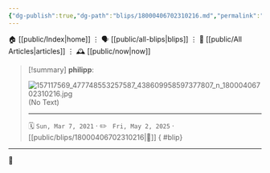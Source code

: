 ```yaml
---
{"dg-publish":true,"dg-path":"blips/18000406702310216.md","permalink":"/blips/18000406702310216/","title":"philipp on instagram @ 2021-03-07"}
---
```



<div class="transclusion internal-embed is-loaded"><div class="markdown-embed">




🏠 [[public/Index\|home]]  ⋮ 🗣️ [[public/all-blips\|blips]] ⋮  📝 [[public/All Articles\|articles]]  ⋮ 🕰️ [[public/now\|now]]


</div></div>


> [!summary] **philipp**:
>
> ![157117569_477748553257587_438609958597377807_n_18000406702310216.jpg](/img/user/attachments/157117569_477748553257587_438609958597377807_n_18000406702310216.jpg)
> (No Text)
> - - -
>
> 🗓️ <code>Sun, Mar 7, 2021</code>  · ✏️ <code> Fri, May 2, 2025</code>  · [[public/blips/18000406702310216\|🔗]]
{ #blip}


- - -

 👾
